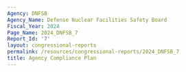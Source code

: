 ```yaml
---
Agency: DNFSB
Agency_Name: Defense Nuclear Facilities Safety Board
Fiscal_Year: 2024
Page_Name: 2024_DNFSB_7
Report_Id: '7'
layout: congressional-reports
permalink: /resources/congressional-reports/2024_DNFSB_7
title: Agency Compliance Plan
---
```


